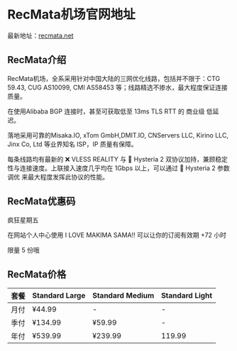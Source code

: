 # RecMata机场官网地址

最新地址：[recmata.net](https://url.gogogomiao.one/QYTN)

## RecMata介绍

RecMata机场，全系采用针对中国大陆的三网优化线路，包括并不限于：CTG 59.43, CUG AS10099, CMI AS58453 等；线路精选不掺水，最大程度保证连接质量。

在使用Alibaba BGP 连接时，甚至可获取低至 13ms TLS RTT 的 商业级 低延迟。

落地采用可靠的Misaka.IO, xTom GmbH,DMIT.IO, CNServers LLC, Kirino LLC, Jinx Co, Ltd 等业界知名 ISP，IP 质量有保障。

每条线路均有最新的 ❌ VLESS REALITY 与 🍩 Hysteria 2 双协议加持，兼顾稳定性与连接速度。上联接入速度几乎均在 1Gbps 以上，可以通过 🍩 Hysteria 2 参数调优 来最大程度发挥此协议的性能。

## RecMata优惠码

疯狂星期五

在网站个人中心使用 I LOVE MAKIMA SAMA!! 可以让你的订阅有效期 +72 小时

限量 5 份哦

## RecMata价格

|套餐|Standard Large|Standard Medium|Standard Light|
|----|----|----|----|
|月付|¥44.99|-|-|
|季付|¥134.99|¥59.99|-|
|年付|¥539.99|¥239.99|119.99|



